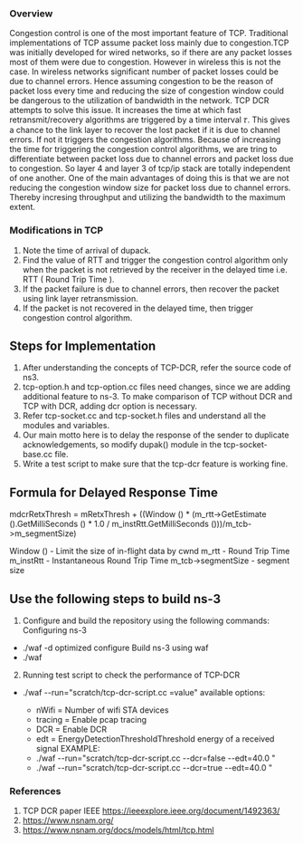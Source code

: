 ### Overview		<br/>
Congestion control is one of the most important feature of TCP. Traditional implementations of TCP assume packet loss mainly due to congestion.TCP was initially developed for wired networks, so if there are any packet losses most of them were due to congestion.
However in wireless this is not the case. In wireless networks significant number of packet losses could be due to channel errors. Hence assuming congestion to be the reason of packet loss every time and reducing the size of congestion window could be dangerous to the utilization of bandwidth in the network.
TCP DCR attempts to solve this issue. It increases the time at which fast retransmit/recovery algorithms are triggered by a time interval 𝜏. This gives a chance to the link layer to recover the lost packet if it is due to channel errors. If not it triggers the congestion algorithms. Because of increasing the time for triggering the congestion control algorithms, we are tring to differentiate between packet loss due to channel errors and packet loss due to congestion. So layer 4 and layer 3 of tcp/ip stack are totally independent of one another. One of the main advantages of doing this is that we are not reducing the congestion window size for packet loss due to channel errors. Thereby incresing throughput and utilizing the bandwidth to the maximum extent.
  
### Modifications in TCP  
1) Note the time of arrival of dupack.
2) Find the value of RTT and trigger the congestion control algorithm only when the packet is not retrieved by the receiver in the delayed time i.e. RTT ( Round Trip Time ).
3) If the packet failure is due to channel errors, then recover the packet using link layer retransmission.
4) If the packet is not recovered in the delayed time, then trigger congestion control algorithm. 

## Steps for Implementation
1) After understanding the concepts of TCP-DCR, refer the source code of ns3.
2) tcp-option.h and tcp-option.cc files need changes, since we are adding additional feature to ns-3. To make comparison of TCP without DCR and TCP with DCR, adding dcr option is necessary.
3) Refer tcp-socket.cc and tcp-socket.h files and understand all the modules and variables.
4) Our main motto here is to delay the response of the sender to duplicate acknowledgements, so modify dupak() module in the tcp-socket-base.cc file. 
5) Write a test script to make sure that the tcp-dcr feature is working fine.

## Formula for Delayed Response Time

  mdcrRetxThresh = mRetxThresh +  ((Window () * (m_rtt->GetEstimate ().GetMilliSeconds () * 1.0 / m_instRtt.GetMilliSeconds ()))/m_tcb->m_segmentSize)
  
  Window () - Limit the size of in-flight data by cwnd
  m_rtt - Round Trip Time
  m_instRtt - Instantaneous Round Trip Time
  m_tcb->segmentSize - segment size

## Use the following steps to build ns-3

1) Configure and build the repository using the following commands:
    Configuring ns-3
 - ./waf -d optimized configure
    Build ns-3 using waf
 - ./waf
2) Running test script to check the performance of TCP-DCR
 - ./waf --run="scratch/tcp-dcr-script.cc <options>=value"
   available options:
   - nWifi = Number of wifi STA devices
   - tracing = Enable pcap tracing
   - DCR = Enable DCR
   - edt = EnergyDetectionThresholdThreshold energy of a received signal
   EXAMPLE:
    - ./waf --run="scratch/tcp-dcr-script.cc --dcr=false --edt=40.0 "
    - ./waf --run="scratch/tcp-dcr-script.cc --dcr=true --edt=40.0 "
    
 
### References
1) TCP DCR paper IEEE   https://ieeexplore.ieee.org/document/1492363/ 
2) https://www.nsnam.org/
3) https://www.nsnam.org/docs/models/html/tcp.html
